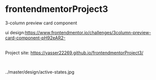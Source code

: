 # frontendmentorProject3
3-column preview card component


ui design:https://www.frontendmentor.io/challenges/3column-preview-card-component-pH92eAR2-
<br><br>

Project site: https://yasser22269.github.io/frontendmentorProject3/


<br>

../master/design/active-states.jpg
